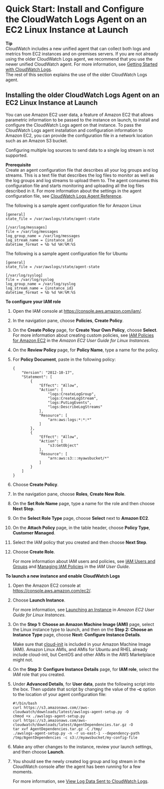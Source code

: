 # Quick Start: Install and Configure the CloudWatch Logs Agent on an EC2 Linux Instance at Launch<a name="EC2NewInstanceCWL"></a>

**Tip**  
CloudWatch includes a new unified agent that can collect both logs and metrics from EC2 instances and on\-premises servers\. If you are not already using the older CloudWatch Logs agent, we recommend that you use the newer unified CloudWatch agent\. For more information, see [Getting Started with CloudWatch Logs](CWL_GettingStarted.md)\.   
The rest of this section explains the use of the older CloudWatch Logs agent\.

## Installing the older CloudWatch Logs Agent on an EC2 Linux Instance at Launch<a name="EC2NewInstanceCWL-oldagent"></a>

You can use Amazon EC2 user data, a feature of Amazon EC2 that allows parametric information to be passed to the instance on launch, to install and configure the CloudWatch Logs agent on that instance\. To pass the CloudWatch Logs agent installation and configuration information to Amazon EC2, you can provide the configuration file in a network location such as an Amazon S3 bucket\.

Configuring multiple log sources to send data to a single log stream is not supported\.

**Prerequisite**  
Create an agent configuration file that describes all your log groups and log streams\. This is a text file that describes the log files to monitor as well as the log groups and log streams to upload them to\. The agent consumes this configuration file and starts monitoring and uploading all the log files described in it\. For more information about the settings in the agent configuration file, see [CloudWatch Logs Agent Reference](AgentReference.md)\.

The following is a sample agent configuration file for Amazon Linux

```
[general]
state_file = /var/awslogs/state/agent-state  
 
[/var/log/messages]
file = /var/log/messages
log_group_name = /var/log/messages
log_stream_name = {instance_id}
datetime_format = %b %d %H:%M:%S
```

The following is a sample agent configuration file for Ubuntu

```
[general]
state_file = /var/awslogs/state/agent-state
 
[/var/log/syslog]
file = /var/log/syslog
log_group_name = /var/log/syslog
log_stream_name = {instance_id}
datetime_format = %b %d %H:%M:%S
```

**To configure your IAM role**

1. Open the IAM console at [https://console\.aws\.amazon\.com/iam/](https://console.aws.amazon.com/iam/)\.

1. In the navigation pane, choose **Policies**, **Create Policy**\.

1. On the **Create Policy** page, for **Create Your Own Policy**, choose **Select**\. For more information about creating custom policies, see [IAM Policies for Amazon EC2](https://docs.aws.amazon.com/AWSEC2/latest/UserGuide/iam-policies-for-amazon-ec2.html) in the *Amazon EC2 User Guide for Linux Instances*\.

1. On the **Review Policy** page, for **Policy Name**, type a name for the policy\.

1. For **Policy Document**, paste in the following policy:

   ```
   {
       "Version": "2012-10-17",
       "Statement": [
           {
               "Effect": "Allow",
               "Action": [
                   "logs:CreateLogGroup",
                   "logs:CreateLogStream",
                   "logs:PutLogEvents",
                   "logs:DescribeLogStreams"
               ],
               "Resource": [
                   "arn:aws:logs:*:*:*"
               ]
           },
           {
               "Effect": "Allow",
               "Action": [
                   "s3:GetObject"
               ],
               "Resource": [
                   "arn:aws:s3:::myawsbucket/*"
               ]
           }
       ]
   }
   ```

1. Choose **Create Policy**\.

1. In the navigation pane, choose **Roles**, **Create New Role**\.

1. On the **Set Role Name** page, type a name for the role and then choose **Next Step**\.

1. On the **Select Role Type** page, choose **Select** next to **Amazon EC2**\.

1. On the **Attach Policy** page, in the table header, choose **Policy Type**, **Customer Managed**\.

1. Select the IAM policy that you created and then choose **Next Step**\.

1. Choose **Create Role**\.

   For more information about IAM users and policies, see [IAM Users and Groups](https://docs.aws.amazon.com/IAM/latest/UserGuide/Using_WorkingWithGroupsAndUsers.html) and [Managing IAM Policies](https://docs.aws.amazon.com/IAM/latest/UserGuide/ManagingPolicies.html) in the *IAM User Guide*\.

**To launch a new instance and enable CloudWatch Logs**

1. Open the Amazon EC2 console at [https://console\.aws\.amazon\.com/ec2/](https://console.aws.amazon.com/ec2/)\.

1. Choose **Launch Instance**\.

   For more information, see [Launching an Instance](https://docs.aws.amazon.com/AWSEC2/latest/UserGuide/launching-instance.html) in *Amazon EC2 User Guide for Linux Instances*\.

1. On the **Step 1: Choose an Amazon Machine Image \(AMI\)** page, select the Linux instance type to launch, and then on the **Step 2: Choose an Instance Type** page, choose **Next: Configure Instance Details**\.

   Make sure that [cloud\-init](http://cloudinit.readthedocs.org/en/latest/index.html) is included in your Amazon Machine Image \(AMI\)\. Amazon Linux AMIs, and AMIs for Ubuntu and RHEL already include cloud\-init, but CentOS and other AMIs in the AWS Marketplace might not\.

1. On the **Step 3: Configure Instance Details** page, for **IAM role**, select the IAM role that you created\.

1. Under **Advanced Details**, for **User data**, paste the following script into the box\. Then update that script by changing the value of the **\-c** option to the location of your agent configuration file:

   ```
   #!/bin/bash
   curl https://s3.amazonaws.com//aws-cloudwatch/downloads/latest/awslogs-agent-setup.py -O
   chmod +x ./awslogs-agent-setup.py
   curl https://s3.amazonaws.com/aws-cloudwatch/downloads/latest/AgentDependencies.tar.gz -O
   tar xvf AgentDependencies.tar.gz -C /tmp/
   ./awslogs-agent-setup.py -n -r us-east-1 --dependency-path /tmp/AgentDependencies -c s3://myawsbucket/my-config-file
   ```

1. Make any other changes to the instance, review your launch settings, and then choose **Launch**\.

1. You should see the newly created log group and log stream in the CloudWatch console after the agent has been running for a few moments\.

   For more information, see [View Log Data Sent to CloudWatch Logs](Working-with-log-groups-and-streams.md#ViewingLogData)\.
